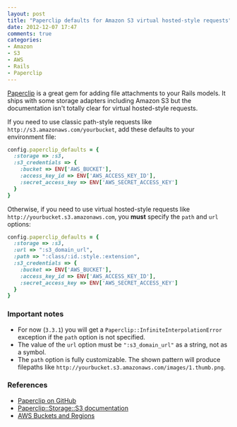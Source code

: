 ```yaml
---
layout: post
title: "Paperclip defaults for Amazon S3 virtual hosted-style requests"
date: 2012-12-07 17:47
comments: true
categories: 
- Amazon
- S3
- AWS
- Rails
- Paperclip
---
```


[Paperclip](https://github.com/thoughtbot/paperclip) is a great gem for adding file attachments to your Rails models. It ships with some storage adapters including Amazon S3 but the documentation isn't totally clear for virtual hosted-style requests.

If you need to use classic path-style requests like `http://s3.amazonaws.com/yourbucket`, add these defaults to your environment file:

``` ruby config/environments/production.rb
config.paperclip_defaults = {
  :storage => :s3,
  :s3_credentials => {
    :bucket => ENV['AWS_BUCKET'],
    :access_key_id => ENV['AWS_ACCESS_KEY_ID'],
    :secret_access_key => ENV['AWS_SECRET_ACCESS_KEY']
  }
}
```

<!-- more -->

Otherwise, if you need to use virtual hosted-style requests like `http://yourbucket.s3.amazonaws.com`, you **must** specify the `path` and `url` options:

``` ruby config/environments/production.rb
config.paperclip_defaults = {
  :storage => :s3,
  :url => ":s3_domain_url",
  :path => ":class/:id.:style.:extension",
  :s3_credentials => {
    :bucket => ENV['AWS_BUCKET'],
    :access_key_id => ENV['AWS_ACCESS_KEY_ID'],
    :secret_access_key => ENV['AWS_SECRET_ACCESS_KEY']
  }
}
```

### Important notes

* For now (`3.3.1`) you will get a `Paperclip::InfiniteInterpolationError` exception if the `path` option is not specified.
* The value of the `url` option must be `":s3_domain_url"` as a string, not as a symbol.
* The `path` option is fully customizable. The shown pattern will produce filepaths like `http://yourbucket.s3.amazonaws.com/images/1.thumb.png`.

### References

* [Paperclip on GitHub](https://github.com/thoughtbot/paperclip#readme)
* [Paperclip::Storage::S3 documentation](http://rubydoc.info/gems/paperclip/Paperclip/Storage/S3)
* [AWS Buckets and Regions](http://docs.amazonwebservices.com/AmazonS3/latest/dev/LocationSelection.html)

